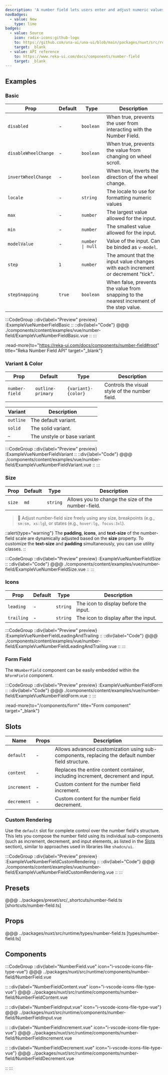 ```yaml
---
description: 'A number field lets users enter and adjust numeric values with optional increment and decrement controls.'
navBadges:
  - value: New
    type: lime
badges:
  - value: Source
    icon: radix-icons:github-logo
    to: https://github.com/una-ui/una-ui/blob/main/packages/nuxt/src/runtime/components/number-field/NumberField.vue
    target: _blank
  - value: API reference
    to: https://www.reka-ui.com/docs/components/number-field
    target: _blank
---
```


## Examples

### Basic

| Prop                 | Default | Type             | Description                                                                              |
| -------------------- | ------- | ---------------- | ---------------------------------------------------------------------------------------- |
| `disabled`           | -       | `boolean`        | When true, prevents the user from interacting with the Number Field.                     |
| `disableWheelChange` | -       | `boolean`        | When true, prevents the value from changing on wheel scroll.                             |
| `invertWheelChange`  | -       | `boolean`        | When true, inverts the direction of the wheel change.                                    |
| `locale`             | -       | `string`         | The locale to use for formatting numeric values                                          |
| `max`                | -       | `number`         | The largest value allowed for the input.                                                 |
| `min`                | -       | `number`         | The smallest value allowed for the input.                                                |
| `modelValue`         | -       | `number \| null` | Value of the input. Can be binded as `v-model`.                                          |
| `step`               | `1`     | `number`         | The amount that the input value changes with each increment or decrement "tick".         |
| `stepSnapping`       | `true`  | `boolean`        | When false, prevents the value from snapping to the nearest increment of the step value. |

:::CodeGroup
::div{label="Preview" preview}
:ExampleVueNumberFieldBasic
::
::div{label="Code"}
@@@ ./components/content/examples/vue/number-field/ExampleVueNumberFieldBasic.vue
::
:::

:read-more{to="https://reka-ui.com/docs/components/number-field#root" title="Reka Number Field API" target="_blank"}

### Variant & Color

| Prop           | Default           | Type                | Description                                    |
| -------------- | ----------------- | ------------------- | ---------------------------------------------- |
| `number-field` | `outline-primary` | `{variant}-{color}` | Controls the visual style of the number field. |

| Variant   | Description                 |
| --------- | --------------------------- |
| `outline` | The default variant.        |
| `solid`   | The solid variant.          |
| `~`       | The unstyle or base variant |

:::CodeGroup
::div{label="Preview" preview}
:ExampleVueNumberFieldVariant
::
::div{label="Code"}
@@@ ./components/content/examples/vue/number-field/ExampleVueNumberFieldVariant.vue
::
:::

### Size

| Prop   | Default | Type     | Description                                        |
| ------ | ------- | -------- | -------------------------------------------------- |
| `size` | `md`    | `string` | Allows you to change the size of the number-field. |

> 🚀 Adjust number-field size freely using any size, breakpoints (e.g., `sm:sm, xs:lg`), or states (e.g., `hover:lg, focus:3xl`).

::alert{type="warning"}
The **padding**, **icons**, and **text-size** of the number-field scale are dynamically adjusted based on the **size** property. To customize the **text-size** and **padding** simultaneously, you can use utility classes.
::

:::CodeGroup
::div{label="Preview" preview}
:ExampleVueNumberFieldSize
::
::div{label="Code"}
@@@ ./components/content/examples/vue/number-field/ExampleVueNumberFieldSize.vue
::
:::

### Icons

| Prop       | Default | Type     | Description                           |
| ---------- | ------- | -------- | ------------------------------------- |
| `leading`  | -       | `string` | The icon to display before the input. |
| `trailing` | -       | `string` | The icon to display after the input.  |

:::CodeGroup
::div{label="Preview" preview}
:ExampleVueNumberFieldLeadingAndTrailing
::
::div{label="Code"}
@@@ ./components/content/examples/vue/number-field/ExampleVueNumberFieldLeadingAndTrailing.vue
::
:::

### Form Field

The `NNumberField` component can be easily embedded within the `NFormField` component.

:::CodeGroup
::div{label="Preview" preview}
:ExampleVueNumberFieldForm
::
::div{label="Code"}
@@@ ./components/content/examples/vue/number-field/ExampleVueNumberFieldForm.vue
::
:::

:read-more{to="/components/form" title="Form component" target="_blank"}

## Slots

| Name        | Props | Description                                                                                       |
| ----------- | ----- | ------------------------------------------------------------------------------------------------- |
| `default`   | -     | Allows advanced customization using sub-components, replacing the default number field structure. |
| `content`   | -     | Replaces the entire content container, including increment, decrement and input.                  |
| `increment` | -     | Custom content for the number field increment.                                                    |
| `decrement` | -     | Custom content for the number field decrement.                                                    |

### Custom Rendering

Use the `default` slot for complete control over the number field's structure. This lets you compose the number field using its individual sub-components (such as increment, decrement, and input elements, as listed in the [Slots](#slots) section), similar to approaches used in libraries like `shadcn/ui`.

:::CodeGroup
::div{label="Preview" preview}
:ExampleVueNumberFieldCustomRendering
::
::div{label="Code"}
@@@ ./components/content/examples/vue/number-field/ExampleVueNumberFieldCustomRendering.vue
::
:::

## Presets

@@@ ../packages/preset/src/_shortcuts/number-field.ts [shortcuts/number-field.ts]

## Props

@@@ ../packages/nuxt/src/runtime/types/number-field.ts [types/number-field.ts]

## Components

:::CodeGroup
::div{label="NumberField.vue" icon="i-vscode-icons-file-type-vue"}
@@@ ../packages/nuxt/src/runtime/components/number-field/NumberField.vue

::
::div{label="NumberFieldContent.vue" icon="i-vscode-icons-file-type-vue"}
@@@ ../packages/nuxt/src/runtime/components/number-field/NumberFieldContent.vue

::
::div{label="NumberFieldInput.vue" icon="i-vscode-icons-file-type-vue"}
@@@ ../packages/nuxt/src/runtime/components/number-field/NumberFieldInput.vue

::
::div{label="NumberFieldIncrement.vue" icon="i-vscode-icons-file-type-vue"}
@@@ ../packages/nuxt/src/runtime/components/number-field/NumberFieldIncrement.vue

::
::div{label="NumberFieldDecrement.vue" icon="i-vscode-icons-file-type-vue"}
@@@ ../packages/nuxt/src/runtime/components/number-field/NumberFieldDecrement.vue

::
:::
